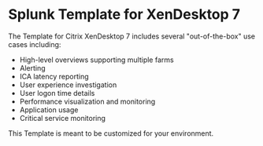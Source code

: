 Splunk Template for XenDesktop 7
================================

The Template for Citrix XenDesktop 7 includes several "out-of-the-box" use cases including:

* High-level overviews supporting multiple farms
* Alerting
* ICA latency reporting
* User experience investigation
* User logon time details
* Performance visualization and monitoring
* Application usage
* Critical service monitoring

This Template is meant to be customized for your environment.
